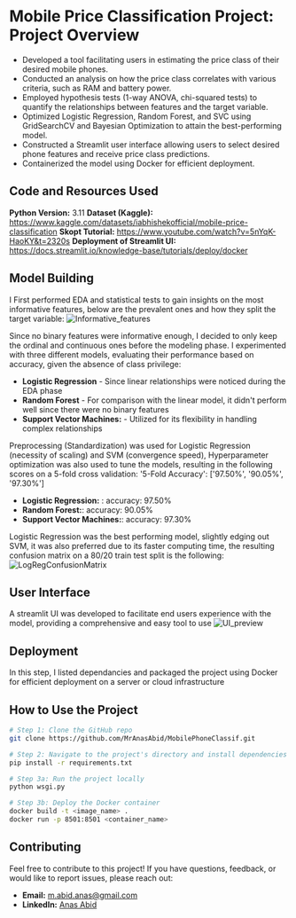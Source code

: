 # Mobile Price Classification Project: Project Overview
* Developed a tool facilitating users in estimating the price class of their desired mobile phones.
* Conducted an analysis on how the price class correlates with various criteria, such as RAM and battery power.
* Employed hypothesis tests (1-way ANOVA, chi-squared tests) to quantify the relationships between features and the target variable.
* Optimized Logistic Regression, Random Forest, and SVC using GridSearchCV and Bayesian Optimization to attain the best-performing model.
* Constructed a Streamlit user interface allowing users to select desired phone features and receive price class predictions.
* Containerized the model using Docker for efficient deployment.

## Code and Resources Used 
**Python Version:** 3.11
**Dataset (Kaggle):** https://www.kaggle.com/datasets/iabhishekofficial/mobile-price-classification
**Skopt Tutorial:** https://www.youtube.com/watch?v=5nYqK-HaoKY&t=2320s
**Deployment of Streamlit UI:** https://docs.streamlit.io/knowledge-base/tutorials/deploy/docker

## Model Building 

I First performed EDA and statistical tests to gain insights on the most informative features, below are the prevalent ones and how they split the target variable:
![Informative_features](https://github.com/MrAnasAbid/MobilePhoneClassif/assets/115592120/32c4449d-198c-45e1-803d-986df04de6a4)

Since no binary features were informative enough, I decided to only keep the ordinal and continuous ones before the modeling phase.
I experimented with three different models, evaluating their performance based on accuracy, given the absence of class privilege:
* **Logistic Regression** - Since linear relationships were noticed during the EDA phase
* **Random Forest** - For comparison with the linear model, it didn't perform well since there were no binary features
* **Support Vector Machines:** - Utilized for its flexibility in handling complex relationships

Preprocessing (Standardization) was used for Logistic Regression (necessity of scaling) and SVM (convergence speed), Hyperparameter optimization was also used to tune the models, resulting in the following scores on a 5-fold cross validation:
'5-Fold Accuracy': ['97.50%', '90.05%', '97.30%']
*	**Logistic Regression:** : accuracy: 97.50%
*	**Random Forest:**: accuracy: 90.05%
*	**Support Vector Machines:**: accuracy: 97.30%

Logistic Regression was the best performing model, slightly edging out SVM, it was also preferred due to its faster computing time, the resulting confusion matrix on a 80/20 train test split is the following:
![LogRegConfusionMatrix](https://github.com/MrAnasAbid/MobilePhoneClassif/assets/115592120/d14949be-ed78-4352-bf8b-39ead0650a3d)
 
## User Interface
A streamlit UI was developed to facilitate end users experience with the model, providing a comprehensive and easy tool to use
![UI_preview](https://github.com/MrAnasAbid/MobilePhoneClassif/assets/115592120/df5b1a93-2dbd-407d-92f1-1b342a5a3af4)

## Deployment
In this step, I listed dependancies and packaged the project using Docker for efficient deployment on a server or cloud infrastructure

## How to Use the Project

```bash
# Step 1: Clone the GitHub repo
git clone https://github.com/MrAnasAbid/MobilePhoneClassif.git

# Step 2: Navigate to the project's directory and install dependencies
pip install -r requirements.txt

# Step 3a: Run the project locally
python wsgi.py

# Step 3b: Deploy the Docker container
docker build -t <image_name> .
docker run -p 8501:8501 <container_name>
```

## Contributing
Feel free to contribute to this project! If you have questions, feedback, or would like to report issues, please reach out:
- **Email:** m.abid.anas@gmail.com
- **LinkedIn:** [Anas Abid](https://www.linkedin.com/in/abidanas/)
